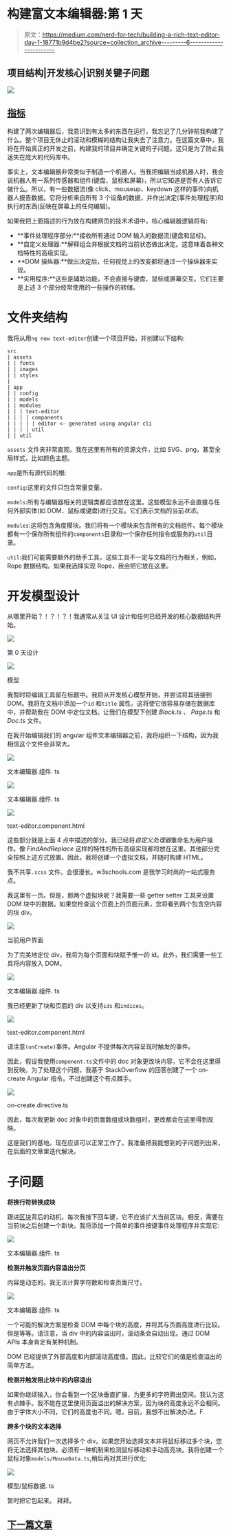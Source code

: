 # 构建富文本编辑器:第 1 天

> 原文：<https://medium.com/nerd-for-tech/building-a-rich-text-editor-day-1-18771b9d4be2?source=collection_archive---------6----------------------->

## 项目结构|开发核心|识别关键子问题

![](img/536eb28ba82ee4c1b4b7d9f39a0ad4c5.png)

## [指标](https://svr8.medium.com/building-a-rich-text-editor-index-5d11d23c5111)

构建了两次编辑器后，我意识到有太多的东西在运行，我忘记了几分钟前我构建了什么。整个项目无休止的滚动和模糊的结构让我失去了注意力。在这篇文章中，我将在开始真正的开发之前，构建我的项目并确定关键的子问题。这只是为了防止我迷失在庞大的代码库中。

事实上，文本编辑器非常类似于制造一个机器人。当我把编辑当成机器人时，我会说机器人有一系列传感器和组件(键盘、鼠标和屏幕)，所以它知道是否有人告诉它做什么。所以，有一些数据流(像 click、mouseup、keydown 这样的事件)向机器人报告数据。它将分析来自所有 3 个设备的数据，并作出决定(事件处理程序)和执行的东西(反映在屏幕上的任何编辑)。

如果我把上面描述的行为放在构建网页的技术术语中，核心编辑器逻辑将有:

*   **事件处理程序部分:**接收所有通过 DOM 输入的数据流(键盘和鼠标)。
*   **自定义处理器:**解释组合并根据文档的当前状态做出决定。这意味着各种文档特性的高级实现。
*   **DOM 操纵器:**做出决定后，任何视觉上的改变都将通过一个操纵器来实现。
*   **实用程序:**这些是辅助功能，不会直接与键盘、鼠标或屏幕交互。它们主要是上述 3 个部分经常使用的一些操作的转储。

# 文件夹结构

我将从用`ng new text-editor`创建一个项目开始，并创建以下结构:

```
src
| assets
| | fonts
| | images
| | styles
|
| app
| | config
| | models
| | modules
| | | text-editor
| | | | components
| | | | | editor <- generated using angular cli
| | | | util
| | util
```

`assets` 文件夹非常直观。我在这里有所有的资源文件，比如 SVG、png，甚至全局样式，比如颜色主题。

`app`是所有源代码的根:

`config`:这里的文件只包含常量变量。

`models`:所有与编辑器相关的逻辑类都应该放在这里。这些模型永远不会直接与任何外部实体(如 DOM、鼠标或键盘)进行交互。它们表示文档的当前*状态*。

`modules`:这将包含角度模块。我们将有一个模块来包含所有的文档组件。每个模块都有一个保存所有组件的`components`目录和一个保存任何指令或服务的`util`目录。

`util`:我们可能需要额外的助手工具，这些工具不一定与文档的行为相关，例如，Rope 数据结构。如果我选择实现 Rope，我会把它放在这里。

# 开发模型设计

从哪里开始？！？！？！我通常从关注 UI 设计和任何已经开发的核心数据结构开始。

![](img/a356b2c24c9795e469165d9d1d0ff897.png)

第 0 天设计

![](img/98e1c1682f9676c774aa539e972e31d8.png)

模型

我暂时将编辑工具留在标题中。我将从开发核心模型开始，并尝试将其链接到 DOM。我将在文档中添加一个`id` 和`title` 属性。这将使它很容易存储在数据库中，并帮助我在 DOM 中定位文档。让我们在模型下创建 *Block.ts* 、 *Page.ts* 和 *Doc.ts* 文件。

在我开始编辑我们的 angular 组件文本编辑器之前，我将组织一下结构，因为我相信这个文件会非常大。

![](img/ece718f66e796a74104c8bc550bf4421.png)

文本编辑器.组件. ts

![](img/7b6e68fadf146f7c7062826394c41c72.png)

文本编辑器.组件. ts

![](img/954db46ae53c843ddf50bd100ec99c1f.png)

text-editor.component.html

这些部分就是上面 4 点中描述的部分。我已经将*自定义处理器*重命名为用户操作。像 *FindAndReplace* 这样的特性的所有高级实现都将放在这里。其他部分完全按照上述方式放置。因此，我将创建一个虚拟文档，并随时构建 HTML。

我不共享`.scss` 文件。会很漫长。w3schools.com 是我学习时尚的一站式服务点。

我这里有一页。但是，那两个虚拟块呢？我需要一些 getter setter 工具来设置 DOM 块中的数据。如果您检查这个页面上的页面元素，您将看到两个包含空内容的块 div。

![](img/c572ecf25bd0a9afb7c56086f392e490.png)

当前用户界面

为了完美地定位 div，我将为每个页面和块赋予惟一的 id。此外，我们需要一些工具将内容放入 DOM。

![](img/3421eed936b3df5266e815fc0a09d8fa.png)

文本编辑器.组件. ts

我已经更新了块和页面的 div 以支持`ids` 和`indices`。

![](img/2c45e099ea5eb428164e830010448226.png)

text-editor.component.html

请注意`(onCreate)`事件。Angular 不提供每次内容呈现时触发的事件。

因此，假设我使用`component.ts`文件中的 doc 对象更改块内容，它不会在这里得到反映。为了处理这个问题，我基于 StackOverflow 的回答创建了一个 on-create Angular 指令。不过创建这个有点棘手。

![](img/bae39990aa8f0e4145999d3fb4efdd46.png)

on-create.directive.ts

因此，每次我更新 doc 对象中的页面数组或块数组时，更改都会在这里得到反映。

这是我们的基地。现在应该可以正常工作了。我准备把我能想到的子问题列出来，在后面的文章里迭代解决。

# 子问题

**将换行符转换成块**

跟进[区块](https://svr8.medium.com/building-a-rich-text-editor-day-0-faca73c09e00)背后的动机，每次我按下回车键，它不应该扩大当前区块。相反，需要在当前块之后创建一个新块。我将添加一个简单的事件按键事件处理程序并实现它:

![](img/da91c8f95efdfba91fc5491fcd1b498b.png)

文本编辑器.组件. ts

**检测并触发页面内容溢出分页**

内容是动态的。我无法计算字符数和检查页面尺寸。

![](img/d2fd86e7a0392074bdc338b976ab6b19.png)

文本编辑器.组件. ts

一个可能的解决方案是检查 DOM 中每个块的高度，并将其与页面高度进行比较。但是等等。请注意，当 div 中的内容溢出时，滚动条会自动出现。通过 DOM APIs 本身肯定有某种机制。

DOM 已经提供了外部高度和内部滚动高度值。因此，比较它们的值是检查溢出的简单方法。

**检测并触发阻止块中的内容溢出**

如果你继续输入，你会看到一个区块垂直扩展，为更多的字符腾出空间。我认为这有点棘手。我不能在这里使用页面溢出的解决方案，因为块的高度永远不会相同。由于字体大小不同，它们的高度也不同。嗯，目前，我想不出解决办法。F.

**跨多个块的文本选择**

网页不允许我们一次选择多个 div。如果您开始选择文本并将鼠标移过多个块，您将无法选择其他块。必须有一种机制来检测鼠标移动和手动高亮块。我将创建一个鼠标对象`models/MouseData.ts`,稍后再对其进行优化:

![](img/7df7a9ff8bae338cb25d6125b1abc810.png)

模型/鼠标数据. ts

暂时把它包起来。
拜拜。

## [下一篇文章](https://svr8.medium.com/building-a-rich-text-editor-day-3-ef3e8dc02516)